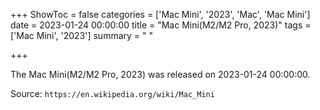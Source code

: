 +++
ShowToc = false
categories = ['Mac Mini', '2023', 'Mac', 'Mac Mini']
date = 2023-01-24 00:00:00
title = "Mac Mini(M2/M2 Pro, 2023)"
tags = ['Mac Mini', '2023']
summary = " "

+++

The Mac Mini(M2/M2 Pro, 2023) was released on 2023-01-24 00:00:00.

Source: `https://en.wikipedia.org/wiki/Mac_Mini`


